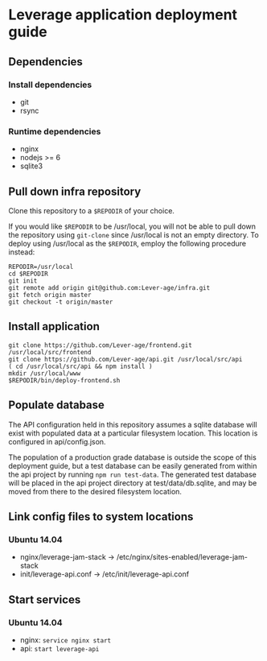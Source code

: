 # Leverage application deployment guide #

## Dependencies ##

### Install dependencies ###

- git
- rsync

### Runtime dependencies ###

- nginx
- nodejs >= 6
- sqlite3

## Pull down infra repository ##

Clone this repository to a `$REPODIR` of your choice.

If you would like `$REPODIR` to be /usr/local, you will
not be able to pull down the repository using `git-clone`
since /usr/local is not an empty directory. To deploy using
/usr/local as the `$REPODIR`, employ the following procedure
instead:

```
REPODIR=/usr/local
cd $REPODIR
git init
git remote add origin git@github.com:Lever-age/infra.git
git fetch origin master
git checkout -t origin/master
```

## Install application ##

```
git clone https://github.com/Lever-age/frontend.git /usr/local/src/frontend
git clone https://github.com/Lever-age/api.git /usr/local/src/api
( cd /usr/local/src/api && npm install )
mkdir /usr/local/www
$REPODIR/bin/deploy-frontend.sh
```

## Populate database ##

The API configuration held in this repository assumes a sqlite database
will exist with populated data at a particular filesystem location. This
location is configured in api/config.json.

The population of a production grade database is outside the scope of this
deployment guide, but a test database can be easily generated from within
the api project by running `npm run test-data`. The generated test database
will be placed in the api project directory at test/data/db.sqlite, and may
be moved from there to the desired filesystem location.

## Link config files to system locations ##

### Ubuntu 14.04 ###

- nginx/leverage-jam-stack -> /etc/nginx/sites-enabled/leverage-jam-stack
- init/leverage-api.conf -> /etc/init/leverage-api.conf

## Start services ##

### Ubuntu 14.04 ###

- nginx: `service nginx start`
- api: `start leverage-api`
